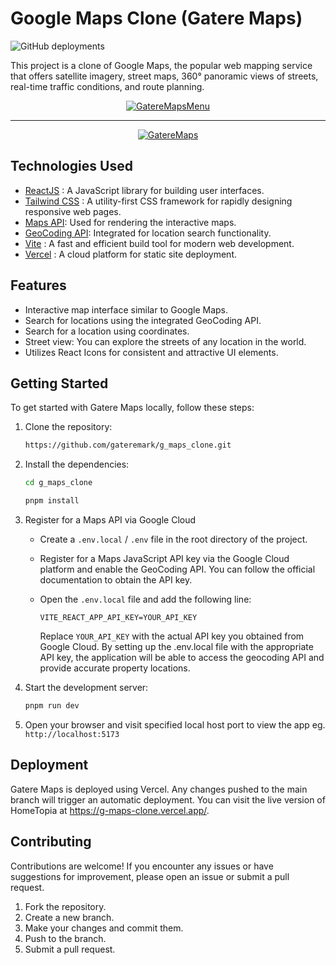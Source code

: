 # Google Maps Clone (Gatere Maps)
![GitHub deployments](https://img.shields.io/github/deployments/gateremark/google_maps_clone/production?style=flat&logo=vercel&logoColor=white&label=vercel)

This project is a clone of Google Maps, the popular web mapping service that offers satellite imagery, street maps, 360° panoramic views of streets, real-time traffic conditions, and route planning.

<div align="center">
<a href="https://g-maps-clone.vercel.app/">
   
![GatereMapsMenu](https://firebasestorage.googleapis.com/v0/b/hometopia-d224f.appspot.com/o/gmaps2.png?alt=media&token=40257b68-0d4e-41a6-a047-db9de8548ec0)

</a>
</div>

---

<div align="center">
<a href="https://g-maps-clone.vercel.app/">
   
![GatereMaps](https://firebasestorage.googleapis.com/v0/b/hometopia-d224f.appspot.com/o/gmaps.png?alt=media&token=4c44a95d-4944-4f0c-a8f5-f9be2b522864)

</a>
</div>

## Technologies Used

- [ReactJS](https://react.dev/) : A JavaScript library for building user interfaces.
- [Tailwind CSS](https://tailwindcss.com/) : A utility-first CSS framework for rapidly designing responsive web pages.
- [Maps API](https://developers.google.com/maps/documentation/javascript): Used for rendering the interactive maps.
- [GeoCoding API](https://developers.google.com/maps/documentation/geocoding): Integrated for location search functionality.
- [Vite](https://vitejs.dev/) : A fast and efficient build tool for modern web development.
- [Vercel](https://vercel.com/) : A cloud platform for static site deployment.

## Features

- Interactive map interface similar to Google Maps.
- Search for locations using the integrated GeoCoding API.
- Search for a location using coordinates.
- Street view: You can explore the streets of any location in the world.
- Utilizes React Icons for consistent and attractive UI elements.

## Getting Started

To get started with Gatere Maps locally, follow these steps:

1. Clone the repository:
   ```bash
   https://github.com/gateremark/g_maps_clone.git
   ```
2. Install the dependencies:
   ```bash
   cd g_maps_clone
   ```
   ```bash
   pnpm install
   ```
3. Register for a Maps API via Google Cloud

   - Create a `.env.local` / `.env` file in the root directory of the project.
   - Register for a Maps JavaScript API key via the Google Cloud platform and enable the GeoCoding API. You can follow the official documentation to obtain the API key.
   - Open the `.env.local` file and add the following line:

     ```env
     VITE_REACT_APP_API_KEY=YOUR_API_KEY
     ```

     Replace `YOUR_API_KEY` with the actual API key you obtained from Google Cloud. By setting up the .env.local file with the appropriate API key, the application will be able to access the geocoding API and provide accurate property locations.

4. Start the development server:

   ```javascript
   pnpm run dev
   ```

5. Open your browser and visit specified local host port to view the app eg. `http://localhost:5173`

## Deployment

Gatere Maps is deployed using Vercel. Any changes pushed to the main branch will trigger an automatic deployment.
You can visit the live version of HomeTopia at https://g-maps-clone.vercel.app/.

## Contributing

Contributions are welcome! If you encounter any issues or have suggestions for improvement, please open an issue or submit a pull request.

1. Fork the repository.
2. Create a new branch.
3. Make your changes and commit them.
4. Push to the branch.
5. Submit a pull request.
